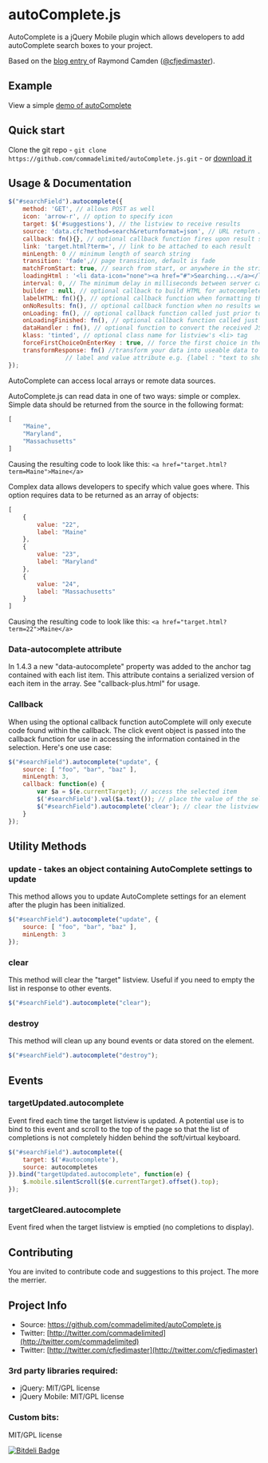 # autoComplete.js

AutoComplete is a jQuery Mobile plugin which allows developers to add autoComplete search boxes to your project.

Based on the [blog entry ](http://www.raymondcamden.com/index.cfm/2012/3/27/Example-of-Autocomplete-in-jQuery-Mobile) of Raymond Camden ([@cfjedimaster](https://github.com/cfjedimaster)).

## Example
View a simple [demo of autoComplete](http://andymatthews.net/code/autocomplete/)

## Quick start

Clone the git repo - `git clone https://github.com/commadelimited/autoComplete.js.git` - or [download it](https://github.com/commadelimited/autoComplete.js/zipball/master)

## Usage & Documentation
```js
$("#searchField").autocomplete({
	method: 'GET', // allows POST as well
	icon: 'arrow-r', // option to specify icon
	target: $('#suggestions'), // the listview to receive results
	source: 'data.cfc?method=search&returnformat=json', // URL return JSON data
	callback: fn(){}, // optional callback function fires upon result selection
	link: 'target.html?term=', // link to be attached to each result
	minLength: 0 // minimum length of search string
	transition: 'fade',// page transition, default is fade
	matchFromStart: true, // search from start, or anywhere in the string
	loadingHtml : '<li data-icon="none"><a href="#">Searching...</a></li>', // HTML to display when searching remotely
	interval: 0, // The minimum delay in milliseconds between server calls when using a remote "source"
	builder : null, // optional callback to build HTML for autocomplete
	labelHTML: fn(){}, // optional callback function when formatting the display value of list items
	onNoResults: fn(), // optional callback function when no results were matched
	onLoading: fn(), // optional callback function called just prior to ajax call
	onLoadingFinished: fn(), // optional callback function called just after ajax call has completed
	dataHandler : fn(), // optional function to convert the received JSON data to the format described below
	klass: 'tinted', // optional class name for listview's <li> tag
	forceFirstChoiceOnEnterKey : true, // force the first choice in the list when Enter key is hit
	transformResponse: fn() //transform your data into useable data to create autoComplete items list, return json obect with
				// label and value attribute e.g. {label : "text to show", value: "hidden value"}
});
```

AutoComplete can access local arrays or remote data sources.

AutoComplete.js can read data in one of two ways: simple or complex. Simple data should be returned from the source in the following format:
```js
[
	"Maine",
	"Maryland",
	"Massachusetts"
]
```

Causing the resulting code to look like this: `<a href="target.html?term=Maine">Maine</a>`

Complex data allows developers to specify which value goes where. This option requires data to be returned as an array of objects:
```js
[
	{
		value: "22",
		label: "Maine"
	},
	{
		value: "23",
		label: "Maryland"
	},
	{
		value: "24",
		label: "Massachusetts"
	}
]
```

Causing the resulting code to look like this: `<a href="target.html?term=22">Maine</a>`

### Data-autocomplete attribute

In 1.4.3 a new "data-autocomplete" property was added to the anchor tag contained with each list item. This attribute contains a serialized version of each item in the array. See "callback-plus.html" for usage.

### Callback

When using the optional callback function autoComplete will only execute code found within the callback. The click event object is passed into the callback function for use in accessing the information contained in the selection. Here's one use case:
```js
$("#searchField").autocomplete("update", {
	source: [ "foo", "bar", "baz" ],
	minLength: 3,
	callback: function(e) {
		var $a = $(e.currentTarget); // access the selected item
		$('#searchField').val($a.text()); // place the value of the selection into the search box
		$("#searchField").autocomplete('clear'); // clear the listview
	}
});
```

## Utility Methods

### update - takes an object containing AutoComplete settings to update

This method allows you to update AutoComplete settings for an element after the plugin has been initialized.
```js
$("#searchField").autocomplete("update", {
	source: [ "foo", "bar", "baz" ],
	minLength: 3
});
```

### clear

This method will clear the "target" listview.  Useful if you need to empty the list in response to other events.
```js
$("#searchField").autocomplete("clear");
```

### destroy

This method will clean up any bound events or data stored on the element.
```js
$("#searchField").autocomplete("destroy");
```

## Events

### targetUpdated.autocomplete

Event fired each time the target listview is updated.  A potential use is to bind to this event and scroll to the top of the page so that the list of completions is not completely hidden behind the soft/virtual keyboard.
```js
$("#searchField").autocomplete({
	target: $('#autocomplete'),
	source: autocompletes
}).bind("targetUpdated.autocomplete", function(e) {
	$.mobile.silentScroll($(e.currentTarget).offset().top);
});
```

### targetCleared.autocomplete

Event fired when the target listview is emptied (no completions to display).

## Contributing

You are invited to contribute code and suggestions to this project. The more the merrier.

## Project Info

* Source: https://github.com/commadelimited/autoComplete.js
* Twitter: [http://twitter.com/commadelimited](http://twitter.com/commadelimited)
* Twitter: [http://twitter.com/cfjedimaster](http://twitter.com/cfjedimaster)

### 3rd party libraries required:

* jQuery: MIT/GPL license
* jQuery Mobile: MIT/GPL license

### Custom bits:

MIT/GPL license

[![Bitdeli Badge](https://d2weczhvl823v0.cloudfront.net/commadelimited/autocomplete.js/trend.png)](https://bitdeli.com/free "Bitdeli Badge")
